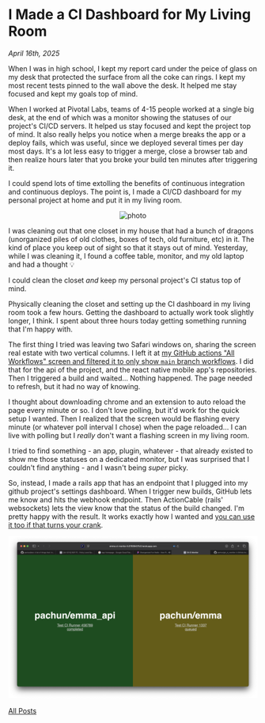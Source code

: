 # I Made a CI Dashboard for My Living Room

_April 16th, 2025_

When I was in high school, I kept my report card under the peice of glass on my desk that protected the surface from all the coke can rings. I kept my most recent tests pinned to the wall above the desk. It helped me stay focused and kept my goals top of mind.

When I worked at Pivotal Labs, teams of 4-15 people worked at a single big desk, at the end of which was a monitor showing the statuses of our project's CI/CD servers. It helped us stay focused and kept the project top of mind. It also really helps you notice when a merge breaks the app or a deploy fails, which was useful, since we deployed several times per day most days. It's a lot less easy to trigger a merge, close a browser tab and then realize hours later that you broke your build ten minutes after triggering it.

I could spend lots of time extolling the benefits of continuous integration and continuous deploys. The point is, I made a CI/CD dashboard for my personal project at home and put it in my living room.

<p align="center">
  <img src="/posts/assets/2025-04-16-i-made-a-ci-dashboard-for-my-living-room/photo.png" height="600" alt="photo" />
</p>

I was cleaning out that one closet in my house that had a bunch of dragons (unorganized piles of old clothes, boxes of tech, old furniture, etc) in it. The kind of place you keep out of sight so that it stays out of mind. Yesterday, while I was cleaning it, I found a coffee table, monitor, and my old laptop and had a thought 💡

I could clean the closet _and_ keep my personal project's CI status top of mind.

Physically cleaning the closet and setting up the CI dashboard in my living room took a few hours. Getting the dashboard to actually work took slightly longer, I think. I spent about three hours today getting something running that I'm happy with.

The first thing I tried was leaving two Safari windows on, sharing the screen real estate with two vertical columns. I left it at [my GitHub actions "All Workflows" screen and filtered it to only show `main` branch workflows](https://github.com/pachun/react-native-use-app-lifecycle/actions?query=branch%3Amain). I did that for the api of the project, and the react native mobile app's repositories. Then I triggered a build and waited... Nothing happened. The page needed to refresh, but it had no way of knowing.

I thought about downloading chrome and an extension to auto reload the page every minute or so. I don't love polling, but it'd work for the quick setup I wanted. Then I realized that the screen would be flashing every minute (or whatever poll interval I chose) when the page reloaded... I can live with polling but I _really_ don't want a flashing screen in my living room.

I tried to find something - an app, plugin, whatever - that already existed to show me those statuses on a dedicated monitor, but I was surprised that I couldn't find anything - and I wasn't being _super_ picky.

So, instead, I made a rails app that has an endpoint that I plugged into my github project's settings dashboard. When I trigger new builds, GitHub lets me know and hits the webhook endpoint. Then ActionCable (rails' websockets) lets the view know that the status of the build changed. I'm pretty happy with the result. It works exactly how I wanted and [you can use it too if that turns your crank](https://github.com/pachun/gh_ci_monitor).

<p align="center">
  <img src="/posts/assets/2025-04-16-i-made-a-ci-dashboard-for-my-living-room/screenshot.png" width="600" alt="screenshot" />
</p>

[All Posts](/README.md)
